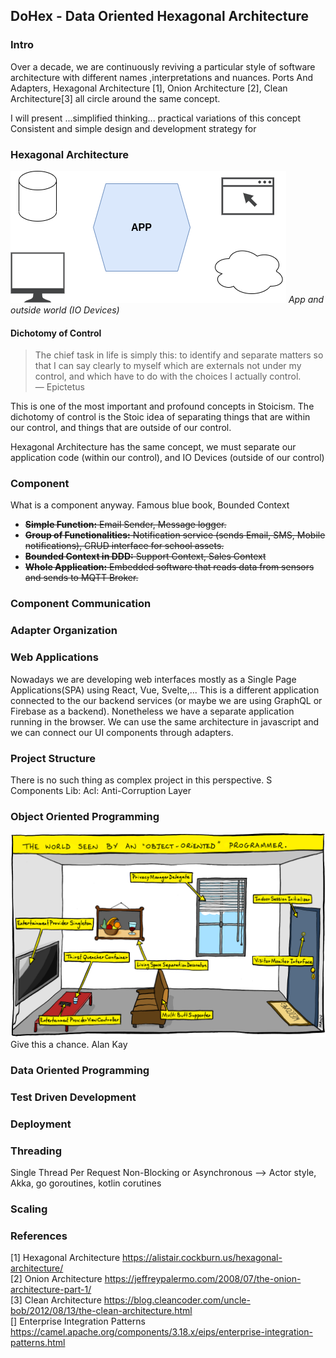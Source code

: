 ## DoHex - Data Oriented Hexagonal Architecture 

### Intro

Over a decade, we are continuously reviving a particular style of software architecture with different names ,interpretations and nuances. Ports And Adapters, Hexagonal Architecture [1], Onion Architecture [2], Clean Architecture[3] all circle around the same concept.  
 
I will present ...simplified thinking... practical variations of this concept
Consistent and simple design and development strategy for 
 
### Hexagonal Architecture
![Hex1](https://raw.githubusercontent.com/alicemunsal/dohex/master/diagrams/1.drawio.png)
*App and outside world (IO Devices)*

#### Dichotomy of Control

> The chief task in life is simply this: to identify and separate matters so that I can say clearly to myself which are externals not under my control, and which have to do with the choices I actually control.  
> — Epictetus

This is one of the most important and profound concepts in Stoicism. The dichotomy of control is the Stoic idea of separating things that are within our control, and things that are outside of our control.   

Hexagonal Architecture has the same concept, we must separate our application code (within our control), and IO Devices (outside of our control)  

### Component 

What is a component anyway. 
Famous blue book, Bounded Context
* ~~**Simple Function:** Email Sender, Message logger.~~  
* ~~**Group of Functionalities:** Notification service (sends Email, SMS, Mobile notifications),  CRUD interface for school assets.~~
* ~~**Bounded Context in DDD:** Support Context, Sales Context~~
* ~~**Whole Application:** Embedded software that reads data from sensors and sends to MQTT Broker.~~ 


### Component Communication

### Adapter Organization

### Web Applications

Nowadays we are developing web interfaces mostly as a Single Page Applications(SPA) using React, Vue, Svelte,... This is a different application connected to the our backend services (or maybe we are using GraphQL or Firebase as a backend). Nonetheless we have a separate application running in the browser. We can use the same architecture in javascript and we can connect our UI components through adapters.

### Project Structure
There is no such thing as complex project in this perspective. S
Components
Lib: 
Acl: Anti-Corruption Layer 

### Object Oriented Programming
![OO Programmer](https://raw.githubusercontent.com/alicemunsal/dohex/master/diagrams/ooprogrammer.png)
Give this a chance.
Alan Kay 

### Data Oriented Programming

### Test Driven Development

### Deployment


### Threading
Single Thread Per Request
Non-Blocking or Asynchronous  --> Actor style, Akka, go goroutines, kotlin corutines

### Scaling

### References
[1] Hexagonal Architecture https://alistair.cockburn.us/hexagonal-architecture/  
[2] Onion Architecture https://jeffreypalermo.com/2008/07/the-onion-architecture-part-1/  
[3] Clean Architecture https://blog.cleancoder.com/uncle-bob/2012/08/13/the-clean-architecture.html  
[] Enterprise Integration Patterns https://camel.apache.org/components/3.18.x/eips/enterprise-integration-patterns.html  

<!--stackedit_data:
eyJoaXN0b3J5IjpbNTk2MTUzNzQ5LDEyNzYzNDU4NiwtMTYwND
U1NzY1OSwyMDk5NDUxMTk2LDE2NDcyMDczODQsLTcwMzQyMTYz
NSwxNjMyODUxODcyLC03Nzc3MjM3NTEsLTExMjg2MDcxNTMsND
EwMDMwNjA5LC0xMzU2MzE3MjQ3LC03ODYyODI3OSwxNjkwNjUw
NTQ4LC0zNTI4ODI4MzcsLTE2NTcyMDU1NSwtNjcyMjIyNzA0LD
M2MjkwNDY5Niw0ODIzMjAxNDYsLTkyNDczMzQ2MCw5NTcyNDMz
MTNdfQ==
-->